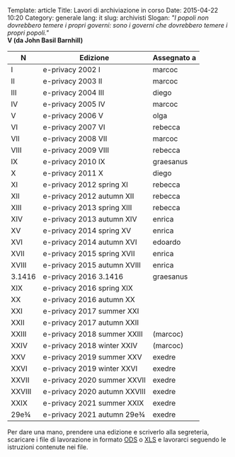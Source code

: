 Template: article
Title: Lavori di archiviazione in corso
Date: 2015-04-22 10:20
Category: generale
lang: it
slug: archivisti
Slogan: <i>"I popoli non dovrebbero temere i propri governi: sono i governi che dovrebbero temere i propri popoli."</i><br/><b>V (da John Basil Barnhill)</b>



| N      | Edizione                     | Assegnato a |
|--------|------------------------------|-------------|
| I      | e-privacy 2002 I             | marcoc      |
| II     | e-privacy 2003 II            | marcoc      |
| III    | e-privacy 2004 III           | diego       |
| IV     | e-privacy 2005 IV            | marcoc      |
| V      | e-privacy 2006 V             | olga        |
| VI     | e-privacy 2007 VI            | rebecca     |
| VII    | e-privacy 2008 VII           | marcoc      |
| VIII   | e-privacy 2009 VIII          | rebecca     |
| IX     | e-privacy 2010 IX            | graesanus   |
| X      | e-privacy 2011 X             | diego       |
| XI     | e-privacy 2012 spring XI     | rebecca     |
| XII    | e-privacy 2012 autumn XII    | rebecca     |
| XIII   | e-privacy 2013 spring XIII   | rebecca     |
| XIV    | e-privacy 2013 autumn XIV    | enrica      |
| XV     | e-privacy 2014 spring XV     | enrica      |
| XVI    | e-privacy 2014 autumn XVI    | edoardo     |
| XVII   | e-privacy 2015 spring XVII   | enrica      |
| XVIII  | e-privacy 2015 autumn XVIII  | enrica      | 
| 3.1416 | e-privacy 2016 3.1416        | graesanus   | 
| XIX    | e-privacy 2016 spring XIX    |             |
| XX     | e-privacy 2016 autumn XX     |             |
| XXI    | e-privacy 2017 summer XXI    |             |
| XXII   | e-privacy 2017 autumn XXII   |             |
| XXIII  | e-privacy 2018 summer XXIII  |(marcoc)     |
| XXIV   | e-privacy 2018 winter XXIV   |(marcoc)     |
| XXV    | e-privacy 2019 summer XXV    | exedre      |
| XXVI   | e-privacy 2019 winter XXVI   | exedre      |
| XXVII  | e-privacy 2020 summer XXVII  | exedre      |
| XXVIII | e-privacy 2020 autumn XXVIII | exedre      |
| XXIX   | e-privacy 2021 summer XXIX   | exedre      |
| 29e¾   | e-privacy 2021 autumn 29e¾   | exedre      |

Per dare una mano, prendere una edizione e scriverlo alla segreteria, scaricare i file di lavorazione in formato [ODS](images/PWS-YYYYS.ods) o [XLS](images/PWS-YYYYS.xls) e lavorarci seguendo le istruzioni contenute nei file.
